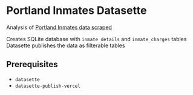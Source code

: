 # Portland Inmates Datasette

Analysis of [Portland Inmates data scraped](https://github.com/NguyenDa18/Portland-Jail-Data-Crawler)

Creates SQLite database with `inmate_details` and `inmate_charges` tables
Datasette publishes the data as filterable tables

## Prerequisites

- `datasette`
- `datasette-publish-vercel`
